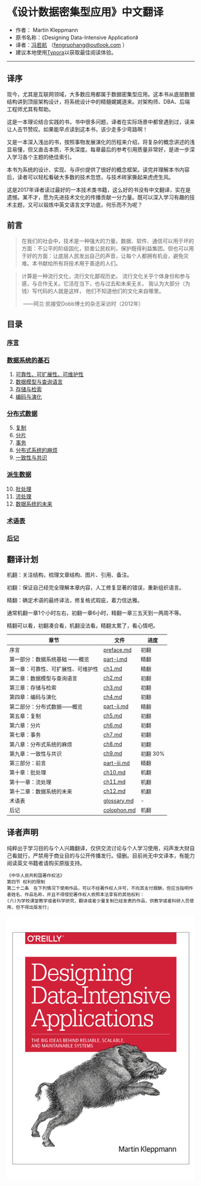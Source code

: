 # 《设计数据密集型应用》中文翻译 

* 作者： Martin Kleppmann
* 原书名称：《Designing Data-Intensive Application》
* 译者：[冯若航]( http://vonng.com/about) （fengruohang@outlook.com ）
* 建议本地使用[Typora](https://www.typora.io)以获取最佳阅读体验。


-----------------

## 译序

现今，尤其是互联网领域，大多数应用都属于数据密集型应用。这本书从底层数据结构讲到顶层架构设计，将系统设计中的精髓娓娓道来。对架构师、DBA、后端工程师尤其有帮助。

这是一本理论结合实践的书，书中很多问题，译者在实际场景中都曾遇到过，读来让人击节赞叹。如果能早点读到这本书，该少走多少弯路啊！

又是一本深入浅出的书，按照事物发展演化的历程来介绍，将复杂的概念讲述的浅显易懂，但又直击本质，不失深度。每章最后的参考引用质量非常好，是进一步深入学习各个主题的绝佳索引。

本书为系统的设计、实现、与评价提供了很好的概念框架。读完并理解本书内容后，读者可以轻松看破大多数的技术忽悠，与技术砖家撕起来虎虎生风。

这是2017年译者读过最好的一本技术类书籍，这么好的书没有中文翻译，实在是遗憾。某不才，愿为先进技术文化的传播贡献一分力量。既可以深入学习有趣的技术主题，又可以锻炼中英文语言文字功底，何乐而不为呢？



## 前言

> 在我们的社会中，技术是一种强大的力量。数据、软件、通信可以用于坏的方面：不公平的阶级固化，损害公民权利，保护既得利益集团。但也可以用于好的方面：让底层人民发出自己的声音，让每个人都拥有机会，避免灾难。本书献给所有将技术用于善途的人们。



> 计算是一种流行文化，流行文化鄙视历史。 流行文化关乎个体身份和参与感，与合作无关。它活在当下，也与过去和未来无关。 我认为大部分（为钱）写代码的人就是这样， 他们不知道他们的文化来自哪里。
>
> ​                          ——阿兰·凯接受Dobb博士的杂志采访时（2012年）



## 目录

### [序言](preface.md)

### [数据系统的基石](part-i.md)

1. [可靠性、可扩展性、可维护性](ch1.md) 
2. [数据模型与查询语言](ch2.md)
3. [存储与检索](ch3.md) 
4. [编码与演化](ch4.md)

### [分布式数据](part-ii.md)

5. [复制](ch5.md) 
6. [分片](ch6.md) 
7. [事务](ch7.md) 
8. [分布式系统的麻烦](ch8.md) 
9. [一致性与共识](ch9.md) 

### [派生数据](part-iii.md)

10. [批处理](ch10.md) 
11. [流处理](ch11.md) 
12. [数据系统的未来](ch12.md) 


### [术语表](glossary.md)

### [后记](colophon.md)



## 翻译计划

机翻：关注结构，梳理文章结构、图片、引用、备注。

初翻：保证自己经完全理解本章内容，人工修复显著的错误，重新组织语言。

精翻：确定术语的最终译法，修复格式瑕疵，着力信达雅。

通常机翻一章1个小时左右，初翻一章6小时，精翻一章三五天到一两周不等。

精翻可以看，初翻凑合看，机翻没法看。精翻太累了，看心情吧。

| 章节   | 文件   | 进度 |
| ------ | ------ | ---- |
| 序言   | [preface.md](preface.md) | 初翻 |
| 第一部分：数据系统基础 ——概览 | [part-i.md](part-i.md) | 精翻 |
| 第一章：可靠性、可扩展性、可维护性 | [ch1.md](ch1.md) | 精翻 |
| 第二章：数据模型与查询语言 | [ch2.md](ch2.md) | 初翻 |
| 第三章：存储与检索 | [ch3.md](ch3.md) | 初翻 |
| 第四章：编码与演化 | [ch4.md](ch4.md) | 初翻 |
| 第二部分：分布式数据——概览 | [part-ii.md](part-ii.md) | 精翻 |
| 第五章：复制 | [ch5.md](ch5.md) | 初翻 |
| 第六章：分片 | [ch6.md](ch6.md) | 初翻 |
| 第七章：事务 | [ch7.md](ch7.md) | 初翻 |
| 第八章：分布式系统的麻烦 | [ch8.md](ch8.md) | 初翻 |
| 第九章：一致性与共识 | [ch9.md](ch9.md) | 初翻 30% |
| 第三部分：前言 | [part-iii.md](part-iii.md) | 精翻 |
| 第十章：批处理 | [ch10.md](ch10.md) | 机翻 |
| 第十一章：流处理 | [ch11.md](ch11.md) | 机翻 |
| 第十二章：数据系统的未来 | [ch12.md](ch12.md) | 机翻 |
| 术语表 | [glossary.md](glossary.md) | - |
| 后记 | [colophon.md](colophon.md) | 机翻 |




## 译者声明

纯粹出于学习目的与个人兴趣翻译，仅供交流讨论与个人学习使用，闷声发大财自己看就行，严禁用于商业目的与公开传播发行。侵删。目前尚无中文译本，有能力阅读英文书籍者请购买原版支持。

```
《中华人民共和国著作权法》
第四节 权利的限制
第二十二条　在下列情况下使用作品，可以不经著作权人许可，不向其支付报酬，但应当指明作者姓名、作品名称，并且不得侵犯著作权人依照本法享有的其他权利：
(六)为学校课堂教学或者科学研究，翻译或者少量复制已经发表的作品，供教学或者科研人员使用，但不得出版发行;
```

![](img/title.png)